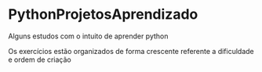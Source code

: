 # PythonProjetosAprendizado
Alguns estudos com o intuito de aprender python

Os exercícios estão organizados de forma crescente referente a dificuldade e ordem de criação
